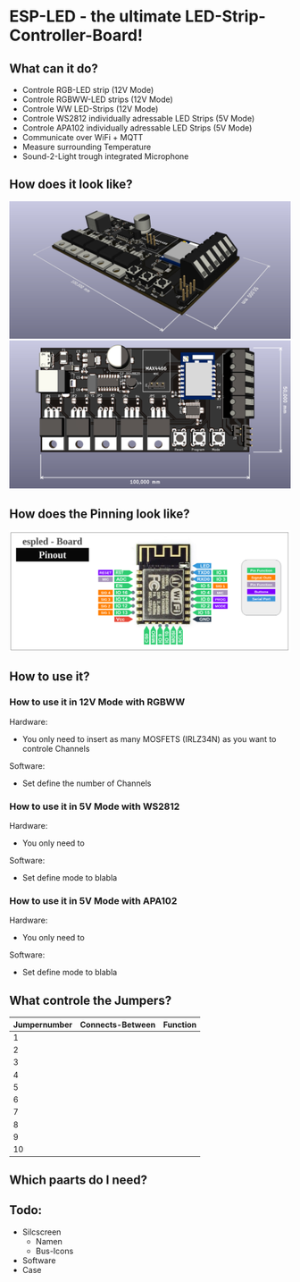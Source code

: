 # ESP-LED - the ultimate LED-Strip-Controller-Board!

## What can it do?
* Controle RGB-LED strip (12V Mode)
* Controle RGBWW-LED strips (12V Mode)
* Controle WW LED-Strips (12V Mode)
* Controle WS2812 individually adressable LED Strips (5V Mode)
* Controle APA102 individually adressable LED Strips (5V Mode)
* Communicate over WiFi + MQTT
* Measure surrounding Temperature
* Sound-2-Light trough integrated Microphone

## How does it look like?
![3D-View](/doc/3d-view-1.jpeg)
![3D-View](/doc/3d-view-2.jpeg)

## How does the Pinning look like?
![3D-View](/doc/Pinout.png)

## How to use it?

### How to use it in 12V Mode with RGBWW
Hardware: 
* You only need to insert as many MOSFETS (IRLZ34N) as you want to controle Channels

Software:
* Set define the number of Channels


### How to use it in 5V Mode with WS2812
Hardware: 
* You only need to 

Software:
* Set define mode to blabla


### How to use it in 5V Mode with APA102
Hardware: 
* You only need to 

Software:
* Set define mode to blabla


## What controle the Jumpers?
| Jumpernumber | Connects-Between | Function |
|--------------|------------------|----------|
|       1      |                  |          |
|       2      |                  |          |
|       3      |                  |          |
|       4      |                  |          |
|       5      |                  |          |
|       6      |                  |          |
|       7      |                  |          |
|       8      |                  |          |
|       9      |                  |          |
|      10      |                  |          |


## Which paarts do I need?


## Todo:
* Silcscreen
    * Namen
    * Bus-Icons
* Software
* Case

